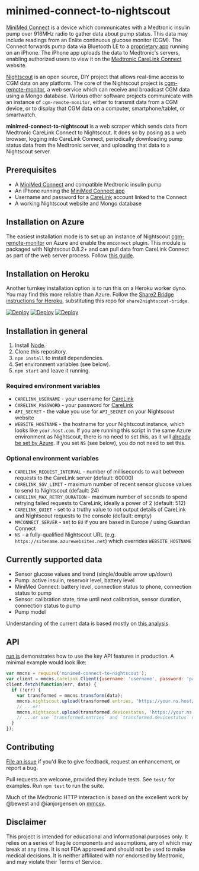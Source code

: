 # minimed-connect-to-nightscout

[MiniMed Connect] is a device which communicates with a Medtronic insulin pump over 916MHz radio to gather data about pump status. This data may include readings from an Enlite continuous glucose monitor (CGM). The Connect forwards pump data via Bluetooth LE to a [proprietary app][connect-app] running on an iPhone. The iPhone app uploads the data to Medtronic's servers, enabling authorized users to view it on the [Medtronic CareLink Connect][carelink] website.

[Nightscout] is an open source, DIY project that allows real-time access to CGM data on any platform. The core of the Nightscout project is [cgm-remote-monitor], a web service which can receive and broadcast CGM data using a Mongo database. Various other software projects communicate with an instance of `cgm-remote-monitor`, either to transmit data from a CGM device, or to display that CGM data on a computer, smartphone/tablet, or smartwatch.

**minimed-connect-to-nightscout** is a web scraper which sends data from Medtronic CareLink Connect to Nightscout. It does so by posing as a web browser, logging into CareLink Connect, periodically downloading pump status data from the Medtronic server, and uploading that data to a Nightscout server.

## Prerequisites

* A [MiniMed Connect] and compatible Medtronic insulin pump
* An iPhone running the [MiniMed Connect app][connect-app]
* Username and password for a [CareLink][carelink] account linked to the Connect
* A working Nightscout website and Mongo database

## Installation on Azure

The easiest installation mode is to set up an instance of Nightscout [cgm-remote-monitor] on Azure and enable the `mmconnect` plugin. This module is packaged with Nightscout 0.8.2+ and can pull data from CareLink Connect as part of the web server process. Follow [this guide][azure-install].

## Installation on Heroku

Another turnkey installation option is to run this on a Heroku worker dyno. You may find this more reliable than Azure. Follow the [Share2 Bridge instructions for Heroku], substituting this repo for `share2nightscout-bridge`.

[![Deploy](https://www.herokucdn.com/deploy/button.svg)](https://www.heroku.com/deploy?template="https://github.com/olivier-dm/minimed-connect-to-nightscout/blob/master")
[![Deploy](https://www.herokucdn.com/deploy/button.svg)](https://www.heroku.com/deploy?template="https://github.com/olivier-dm/minimed-connect-to-nightscout/")
[![Deploy](https://www.herokucdn.com/deploy/button.svg)](https://www.heroku.com/deploy?template="https://github.com/olivier-dm/minimed-connect-to-nightscout")

## Installation in general

1. Install [Node].
1. Clone this repository.
1. `npm install` to install dependencies.
1. Set environment variables (see below).
1. `npm start` and leave it running.

### Required environment variables

* `CARELINK_USERNAME` - your username for [CareLink][carelink]
* `CARELINK_PASSWORD` - your password for [CareLink][carelink]
* `API_SECRET` - the value you use for `API_SECRET` on your Nightscout website
* `WEBSITE_HOSTNAME` - the hostname for your Nightscout instance, which looks like `your.host.com`. If you are running this script in the same Azure environment as Nightscout, there is no need to set this, as it will [already be set by Azure][azure-environment]. If you set `NS` (see below), you do not need to set this.

### Optional environment variables

* `CARELINK_REQUEST_INTERVAL` - number of milliseconds to wait between requests to the CareLink server (default: 60000)
* `CARELINK_SGV_LIMIT` - maximum number of recent sensor glucose values to send to Nightscout (default: 24)
* `CARELINK_MAX_RETRY_DURATION` - maximum number of seconds to spend retrying failed requests to CareLink, ideally a power of 2 (default: 512)
* `CARELINK_QUIET` - set to a truthy value to not output details of CareLink and Nightscout requests to the console (default: empty)
* `MMCONNECT_SERVER` - set to `EU` if you are based in Europe / using Guardian Connect
* `NS` - a fully-qualified Nightscout URL (e.g. `https://sitename.azurewebsites.net`) which overrides `WEBSITE_HOSTNAME`

## Currently supported data

* Sensor glucose values and trend (single/double arrow up/down)
* Pump: active insulin, reservoir level, battery level
* MiniMed Connect: battery level, connection status to phone, connection status to pump
* Sensor: calibration state, time until next calibration, sensor duration, connection status to pump
* Pump model

Understanding of the current data is based mostly on [this analysis].

## API

[run.js] demonstrates how to use the key API features in production. A minimal example would look like:

```js
var mmcns = require('minimed-connect-to-nightscout');
var client = mmcns.carelink.Client({username: 'username', password: 'password'});
client.fetch(function(err, data) {
  if (!err) {
    var transformed = mmcns.transform(data);
    mmcns.nightscout.upload(transformed.entries, 'https://your.ns.host/api/v1/entries.json', 'api-secret', callback);
    // ...or:
    mmcns.nightscout.upload(transformed.devicestatus, 'https://your.ns.host/api/v1/devicestatus.json', 'api-secret', callback);
    // ...or use `transformed.entries` and `transformed.devicestatus` directly
  }
});
```

## Contributing

[File an issue] if you'd like to give feedback, request an enhancement, or report a bug.

Pull requests are welcome, provided they include tests. See `test/` for examples. Run `npm test` to run the suite.

Much of the Medtronic HTTP interaction is based on the excellent work by @bewest and @ianjorgensen on [mmcsv].

## Disclaimer

This project is intended for educational and informational purposes only. It relies on a series of fragile components and assumptions, any of which may break at any time. It is not FDA approved and should not be used to make medical decisions. It is neither affiliated with nor endorsed by Medtronic, and may violate their Terms of Service.

[MiniMed Connect]: http://www.medtronicdiabetes.com/products/minimed-connect
[connect-app]: https://itunes.apple.com/us/app/minimed-connect/id999836914
[carelink]: https://carelink.minimed.com/
[Nightscout]: http://www.nightscout.info/
[cgm-remote-monitor]: https://github.com/nightscout/cgm-remote-monitor
[azure-install]: http://www.nightscout.info/wiki/welcome/website-features/funnel-cake-0-8-features/minimed-connect-and-nightscout
[Share2 Bridge instructions for Heroku]: https://github.com/bewest/share2nightscout-bridge/wiki/Deploy-to-Heroku
[Node]: https://nodejs.org
[azure-environment]: https://github.com/projectkudu/kudu/wiki/Azure-runtime-environment
[this analysis]: https://gist.github.com/mddub/5e4a585508c93249eb51
[run.js]: https://github.com/nightscout/minimed-connect-to-nightscout/blob/master/run.js
[File an issue]: https://github.com/nightscout/minimed-connect-to-nightscout/issues
[mmcsv]: https://github.com/bewest/mmcsv
